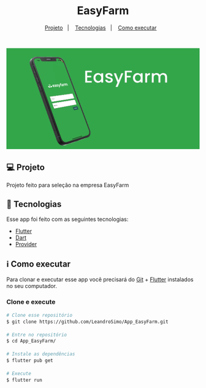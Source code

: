 <h1 align="center">
    EasyFarm
</h1>

<p align="center">
  <a href="#-projeto">Projeto</a>&nbsp;&nbsp;&nbsp;|&nbsp;&nbsp;&nbsp;
  <a href="#rocket-tecnologias">Tecnologias</a>&nbsp;&nbsp;&nbsp;|&nbsp;&nbsp;&nbsp;
  <a href="#information_source-como-executar">Como executar</a>&nbsp;&nbsp;&nbsp;
  
</p>

<br>

<p align="center">
  <img alt="App screen" src=".github/screen.png" width="800px">
</p>

## 💻 Projeto

Projeto feito para seleção na empresa EasyFarm


## :rocket: Tecnologias

Esse app foi feito com as seguintes tecnologias:
- [Flutter][flutter]
- [Dart][dart]
- [Provider][provider]

## :information_source: Como executar

Para clonar e executar esse app você precisará do [Git](https://git-scm.com) + [Flutter][flutter] instalados no seu computador.

### Clone e execute 

```bash
# Clone esse repositório
$ git clone https://github.com/LeandroSimo/App_EasyFarm.git

# Entre no repositório
$ cd App_EasyFarm/

# Instale as dependências
$ flutter pub get

# Execute
$ flutter run

```

[flutter]: https://flutter.dev/
[dart]: https://dart.dev/
[provider]: https://pub.dev/packages/provider
